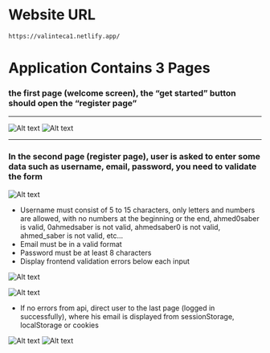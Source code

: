 # Website URL
```
https://valinteca1.netlify.app/
```
# Application Contains 3 Pages


### the first page (welcome screen), the “get started” button should open the “register page”
<hr/>

![Alt text](README/welcome.png?raw=true)
![Alt text](README/welcome-mobile.png?raw=true)
<hr/>

### In the second page (register page), user is asked to enter some data such as username, email, password, you need to validate the form

![Alt text](README/register.png?raw=true)

- Username must consist of 5 to 15 characters, only letters and numbers are allowed, with no
numbers at the beginning or the end, ahmed0saber is valid, 0ahmedsaber is not valid,
ahmedsaber0 is not valid, ahmed_saber is not valid, etc...
- Email must be in a valid format
- Password must be at least 8 characters
- Display frontend validation errors below each input

![Alt text](README/register-valid.png?raw=true)

![Alt text](README/register-mobile.png?raw=true)


- If no errors from api, direct user to the last page (logged in successfully), where his email is
displayed from sessionStorage, localStorage or cookies

![Alt text](README/success.png?raw=true)
![Alt text](README/success1.png?raw=true)
